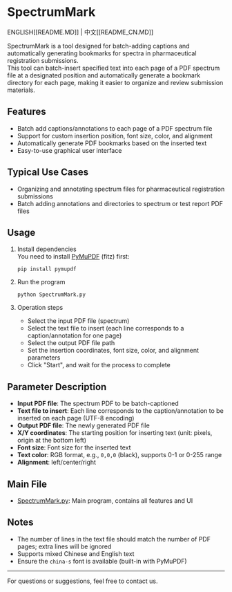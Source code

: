 # SpectrumMark
ENGLISH[[README.MD]] | 中文[[README_CN.MD]]

SpectrumMark is a tool designed for batch-adding captions and automatically generating bookmarks for spectra in pharmaceutical registration submissions.  
This tool can batch-insert specified text into each page of a PDF spectrum file at a designated position and automatically generate a bookmark directory for each page, making it easier to organize and review submission materials.

## Features

- Batch add captions/annotations to each page of a PDF spectrum file
- Support for custom insertion position, font size, color, and alignment
- Automatically generate PDF bookmarks based on the inserted text
- Easy-to-use graphical user interface

## Typical Use Cases

- Organizing and annotating spectrum files for pharmaceutical registration submissions
- Batch adding annotations and directories to spectrum or test report PDF files

## Usage

1. Install dependencies  
   You need to install [PyMuPDF](https://pymupdf.readthedocs.io/) (fitz) first:
   ```
   pip install pymupdf
   ```

2. Run the program  
   ```
   python SpectrumMark.py
   ```

3. Operation steps  
   - Select the input PDF file (spectrum)
   - Select the text file to insert (each line corresponds to a caption/annotation for one page)
   - Select the output PDF file path
   - Set the insertion coordinates, font size, color, and alignment parameters
   - Click "Start", and wait for the process to complete

## Parameter Description

- **Input PDF file**: The spectrum PDF to be batch-captioned
- **Text file to insert**: Each line corresponds to the caption/annotation to be inserted on each page (UTF-8 encoding)
- **Output PDF file**: The newly generated PDF file
- **X/Y coordinates**: The starting position for inserting text (unit: pixels, origin at the bottom left)
- **Font size**: Font size for the inserted text
- **Text color**: RGB format, e.g., `0,0,0` (black), supports 0-1 or 0-255 range
- **Alignment**: left/center/right

## Main File

- [SpectrumMark.py](SpectrumMark.py): Main program, contains all features and UI

## Notes

- The number of lines in the text file should match the number of PDF pages; extra lines will be ignored
- Supports mixed Chinese and English text
- Ensure the `china-s` font is available (built-in with PyMuPDF)

---

For questions or suggestions, feel free to contact us.